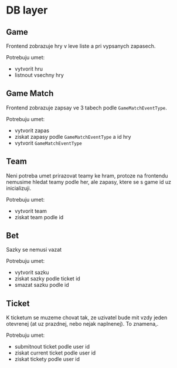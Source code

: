 # DB layer

## Game

Frontend zobrazuje hry v leve liste a pri vypsanych zapasech.

Potrebuju umet:
- vytvorit hru
- listnout vsechny hry

## Game Match

Frontend zobrazuje zapsay ve 3 tabech podle `GameMatchEventType`.

Potrebuju umet:
- vytvorit zapas
- ziskat zapasy podle `GameMatchEventType` a id hry
- vytvorit `GameMatchEventType`

## Team

Neni potreba umet prirazovat teamy ke hram,
protoze na frontendu nemusime hledat teamy podle her,
ale zapasy, ktere se s game id uz inicializuji.

Potrebuju umet:
- vytvorit team
- ziskat team podle id

## Bet

Sazky se nemusi vazat

Potrebuju umet:
- vytvorit sazku
- ziskat sazky podle ticket id
- smazat sazku podle id

## Ticket

K ticketum se muzeme chovat tak,
ze uzivatel bude mit vzdy jeden otevrenej (at uz prazdnej, nebo nejak naplnenej).
To znamena,.

Potrebuju umet:
- submitnout ticket podle user id
- ziskat current ticket podle user id
- ziskat tickety podle user id





